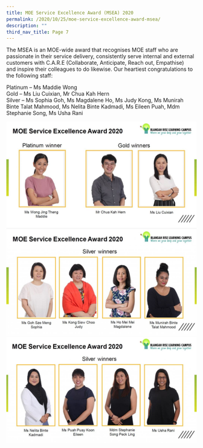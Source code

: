 ```yaml
---
title: MOE Service Excellence Award (MSEA) 2020
permalink: /2020/10/25/moe-service-excellence-award-msea/
description: ""
third_nav_title: Page 7
---
```

<p>The MSEA&nbsp;is an MOE-wide award that&nbsp;recognises MOE staff who are passionate in their service delivery, consistently serve internal and external customers with C.A.R.E (Collaborate, Anticipate, Reach out, Empathise) and&nbsp;inspire their colleagues to do likewise. Our heartiest congratulations to the following staff:</p>
<p>Platinum &ndash; Ms Maddie Wong<br />Gold &ndash; Ms Liu Cuixian, Mr Chua Kah Hern<br />Silver &ndash; Ms Sophia Goh, Ms Magdalene Ho, Ms Judy Kong, Ms&nbsp;Munirah Binte Talat Mahmood, Ms Nelita Binte Kadmadi, Ms Eileen Puah, Mdm Stephanie Song, Ms Usha Rani</p>
<img src="/images/1-4-1024x575.jpg">
<img src="/images/2-1-1024x571.jpg">
<img src="/images/3-1-1024x566.jpg">
